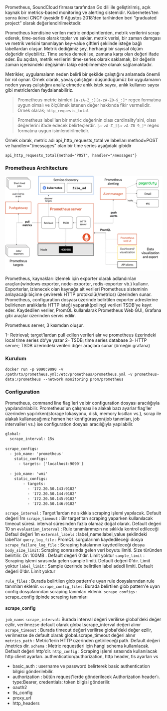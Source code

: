 Prometheus, SoundCloud firması tarafından Go dili ile geliştirilmiş, açık kaynak bir metrics-based monitoring ve alerting sistemidir. Kubernetes’ten sonra ikinci CNCF üyesidir 9 Ağustos 2018’den tarihinden beri “graduated project” olarak değerlendirilmektedir.

Prometheus kendisine verilen metric endpointlerden, metrik verilerini scrap ederek, time-series olarak toplar ve saklar. metrik verisi, bir zaman damgası ve metrik verisini tanımlayan key-value çiftleri şeklinde isteğe bağlı labellardan oluşur. Metrik dediğimiz şey, herhangi bir sayısal ölçüm değeridir diyebiliriz. Time series demek ise, zamana karşı olan değeri ifade eder. Bu açıdan, metrik verilerini time-series olarak saklamak, bir değerin zaman içerisindeki değişimini takip edebilmemize olanak sağlamaktadır. 

Metrikler, uygulamaların neden belirli bir şekilde çalıştığını anlamada önemli bir rol oynar. Örnek olarak, yavaş çalıştığını düşündüğümüz bir uygulamanın neden yavaş çalıştığını analiz etmede anlık istek sayısı, anlık kullanıcı sayısı gibi metriclerden faydalanabiliriz.


> Prometheus metric isimleri `[a-zA-Z_:][a-zA-Z0-9_:]*` regex formatına uygun olmalı ve ölçülmek istenen değer hakkında fikir vermelidir. Örnek olarak; `http_requests_total`

> Prometheus label'ları bir metric değerinin olası cardinality'sini, olası değerlerini ifade edecek belirteçlerdir. `[a-zA-Z_][a-zA-Z0-9_]*` regex formatına uygun isimlendirilmelidir.

Örnek olarak, metric adı api_http_requests_total ve labelları method=POST ve handler="/messages" olan bir time series aşağıdaki gibidir

```
api_http_requests_total{method="POST", handler="/messages"}
```

### Prometheus Architecture

![prometheus_architecture](../_images/prometheus_architecture.png)

Prometheus, kaynakları izlemek için exporter olarak adlandırılan araçları(windows exporter, node-exporter, redis-exporter vb.) kullanır. Exporterlar, izlenecek olan kaynağa ait verileri Prometheus sisteminin anlayacağı biçime çevirerek HTTP protokolü(/metrics) üzerinden sunar. Prometheus, configuration dosyası üzerinde belirtilen exporter adreslerine belirlenen aralıklarla HTTP isteği yaparak(polling) verileri TSDB'ye kayıt eder. Kaydedilen veriler, PromQL kullanılarak Prometheus Web GUI, Grafana gibi araçlar üzerinden servis edilir.

Prometheus server, 3 kısımdan oluşur.

1- Retrieval; target’lardan pull edilen verileri alır ve prometheus üzerindeki local time series db’ye yazar
2- TSDB; time series database
3- HTTP server; TSDB üzerindeki verileri diğer araçlara sunar (örneğin grafana)


### Kurulum

```
docker run -p 9090:9090 -v /path/to/prometheus.yml:/etc/prometheus/prometheus.yml -v prometheus-data:/prometheus --network monitoring prom/prometheus
```

### Configuration

Prometheus, command line flag'leri ve bir configuration dosyası aracılığıyla yapılandırılabilir. Prometheus'un çalışması ile alakalı bazı ayarlar flag'ler üzerinden yapılırken(storage lokasyonu, disk, memory kısıtları vs.), scrap ile alakalı kullanacağımız hemen her konfigürasyon(job tanımları, job intervalleri vs.) ise configuration dosyası aracılığıyla yapılabilir.

```
global:
  scrape_interval: 15s

scrape_configs:
  - job_name: 'prometheus'
    static_configs:
      - targets: ['localhost:9090']

  - job_name: 'wmi'
    static_configs:
        - targets:
          - '172.20.50.143:9182'
          - '172.20.50.144:9182'
          - '172.20.50.145:9182'
          - '172.20.50.146:9182'
```

`scrape_interval` : Target'lardan ne sıklıkla scraping işlemi yapılacak. Default değeri 1m
`scrape_timeout` : Bir target’tan scraping yaparken kullanılacak timeout süresi. interval süresinden fazla olamaz doğal olarak. Default değeri 10 sn
`evaluation_interval` : Rule tanımlarımızın ne sıklıkla kontrol edileceği Defaul değeri 1m
`external_labels` : label_name:label_value şeklindeki label'lar
`query_log_file` : PromQL sorgularının kaydedileceği dosya
`scrape_failure_log_file` : Scraping hatalarının kaydedileceği dosya
`body_size_limit`: Scraping sonrasında gelen veri boyutu limiti. Size türünden belirtilir. Ör: 100MB . Default değeri 0'dır. Limit yoktur 
`sample_limit` : Scraping işlemi sırasında gelen sample limiti. Default değeri 0'dır. Limit yoktur
`label_limit` : Sample üzerinde belirtilen label adedi limiti. Default değeri 0'dır. Limit yoktur

`rule_files` : Burada belirtilen glob pattern'e uyan rule dosyalarından rule tanımları eklenir. 
`scrape_config_files`: Burada belirtilen glob pattern'e uyan config dosyalarından scraping tanımları eklenir.
`scrape_configs` : scrape_config tipinde scraping tanımları

#### scrape_config
`job_name`: 
`scrape_interval`: Burada interval değeri verilirse global’deki değer ezilir, verilmezse default olarak global.scrape_interval değeri alınır
`scrape_timeout` : Burada timeout değeri verilirse global’deki değer ezilir, verilmezse de default olarak global.scrape_timeout değeri alınır
`metrics_path` : Metric'lerin HTTP üzerinden getirileceği path. Default değeri /metrics dir.
`schema` : Metric requestleri için hangi schema kullanılacak. Default değeri http'dir.
`http_config` : Scraping işlemi sırasında kullanılacak http client ayarları. authentication/authorization, http header, tls ayarları vs
- basic_auth : username ve password belirterek basic authentication bilgisi gönderilebilir.
- authorization : bütün request'lerde gönderilecek Authorization header'ı. type:Bearer, credentials: token bilgisi gönderilir.
- oauth2
- tls_config
- proxy_url
- http_headers